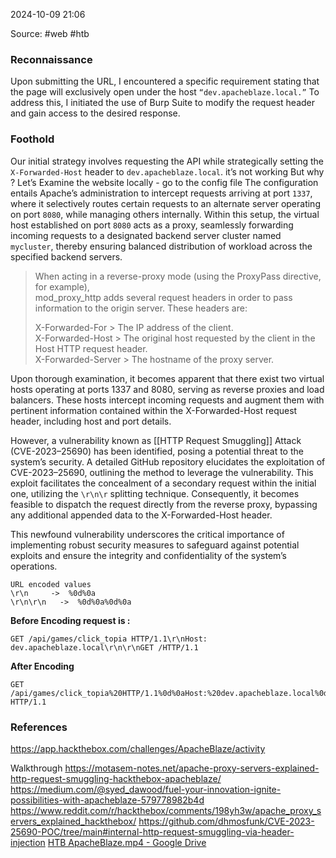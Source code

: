 
2024-10-09 21:06

Source: #web #htb 
### Reconnaissance

Upon submitting the URL, I encountered a specific requirement stating that the page will exclusively open under the host `“dev.apacheblaze.local.”`
To address this, I initiated the use of Burp Suite to modify the request header and gain access to the desired response.
### Foothold

Our initial strategy involves requesting the API while strategically setting the `X-Forwarded-Host` header to `dev.apacheblaze.local`. it’s not working But why ? Let’s Examine the website locally - go to the config file 
The configuration entails Apache’s administration to intercept requests arriving at port `1337`, where it selectively routes certain requests to an alternate server operating on port `8080`, while managing others internally. Within this setup, the virtual host established on port `8080` acts as a proxy, seamlessly forwarding incoming requests to a designated backend server cluster named `mycluster`, thereby ensuring balanced distribution of workload across the specified backend servers.

> When acting in a reverse-proxy mode (using the ProxyPass directive, for example),  
> mod_proxy_http adds several request headers in order to pass information to the origin server. These headers are:  
>   
> X-Forwarded-For      > The IP address of the client.  
> X-Forwarded-Host    > The original host requested by the client in the Host HTTP request header.  
> X-Forwarded-Server > The hostname of the proxy server.

Upon thorough examination, it becomes apparent that there exist two virtual hosts operating at ports 1337 and 8080, serving as reverse proxies and load balancers. These hosts intercept incoming requests and augment them with pertinent information contained within the X-Forwarded-Host request header, including host and port details.

However, a vulnerability known as [[HTTP Request Smuggling]] Attack (CVE-2023–25690) has been identified, posing a potential threat to the system’s security. A detailed GitHub repository elucidates the exploitation of CVE-2023–25690, outlining the method to leverage the vulnerability. This exploit facilitates the concealment of a secondary request within the initial one, utilizing the `\r\n\r` splitting technique. Consequently, it becomes feasible to dispatch the request directly from the reverse proxy, bypassing any additional appended data to the X-Forwarded-Host header.

This newfound vulnerability underscores the critical importance of implementing robust security measures to safeguard against potential exploits and ensure the integrity and confidentiality of the system’s operations.

```
URL encoded values  
\r\n     ->  %0d%0a  
\r\n\r\n   ->  %0d%0a%0d%0a
```

**Before Encoding request is :**

```
GET /api/games/click_topia HTTP/1.1\r\nHost: dev.apacheblaze.local\r\n\r\nGET /HTTP/1.1
```

**After Encoding**

```
GET /api/games/click_topia%20HTTP/1.1%0d%0aHost:%20dev.apacheblaze.local%0d%0a%0d%0aGET%20/ HTTP/1.1
```





### References
https://app.hackthebox.com/challenges/ApacheBlaze/activity

Walkthrough
https://motasem-notes.net/apache-proxy-servers-explained-http-request-smuggling-hackthebox-apacheblaze/
https://medium.com/@syed_dawood/fuel-your-innovation-ignite-possibilities-with-apacheblaze-579778982b4d
https://www.reddit.com/r/hackthebox/comments/198yh3w/apache_proxy_servers_explained_hackthebox/
https://github.com/dhmosfunk/CVE-2023-25690-POC/tree/main#internal-http-request-smuggling-via-header-injection
[HTB ApacheBlaze.mp4 - Google Drive](https://drive.google.com/file/d/1hKrlqEkamuUjj0UQHGRJTUlZbFk1hRlz/view?t=25)